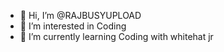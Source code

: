 - 👋 Hi, I’m @RAJBUSYUPLOAD
- 👀 I’m interested in Coding
- 🌱 I’m currently learning Coding with whitehat jr
